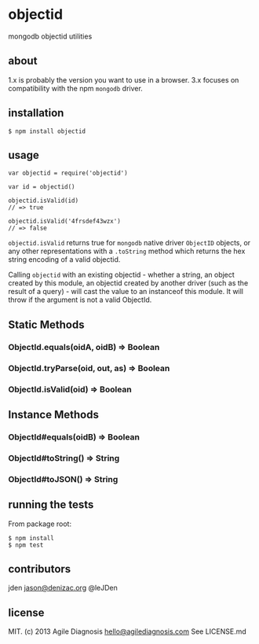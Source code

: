 # objectid
mongodb objectid utilities

## about

1.x is probably the version you want to use in a browser. 3.x focuses on compatibility with the npm `mongodb` driver.

## installation

    $ npm install objectid

## usage

    var objectid = require('objectid')

    var id = objectid()

    objectid.isValid(id)
    // => true

    objectid.isValid('4frsdef43wzx')
    // => false

`objectid.isValid` returns true for `mongodb` native driver `ObjectID` objects, or any other representations with a `.toString` method which returns the hex string encoding of a valid objectid.

Calling `objectid` with an existing objectid - whether a string, an object created by this module, an objectid created by another driver (such as the result of a query) - will cast the value to an instanceof this module. It will throw if the argument is not a valid ObjectId.

## Static Methods

### ObjectId.equals(oidA, oidB) => Boolean

### ObjectId.tryParse(oid, out, as) => Boolean

### ObjectId.isValid(oid) => Boolean

## Instance Methods

### ObjectId#equals(oidB) => Boolean

### ObjectId#toString() => String

### ObjectId#toJSON() => String

## running the tests

From package root:

    $ npm install
    $ npm test

## contributors

jden <jason@denizac.org> @leJDen

## license

MIT. (c) 2013 Agile Diagnosis <hello@agilediagnosis.com> See LICENSE.md
